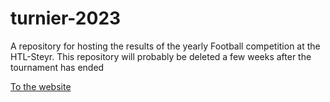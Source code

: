 # turnier-2023

A repository for hosting the results of the yearly Football competition at the HTL-Steyr.
This repository will probably be deleted a few weeks after the tournament has ended

[To the website](https://patzminihd.github.io/turnier-2023/)
